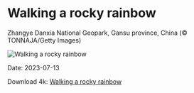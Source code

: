 # Walking a rocky rainbow

Zhangye Danxia National Geopark, Gansu province, China (© TONNAJA/Getty Images)

![Walking a rocky rainbow](https://bing.com/th?id=OHR.ZhangyeGeopark_EN-US3229882052_UHD.jpg&rf=LaDigue_UHD.jpg&pid=hp&w=1024&h=576&rs=1&c=4)

Date: 2023-07-13

Download 4k: [Walking a rocky rainbow](https://bing.com/th?id=OHR.ZhangyeGeopark_EN-US3229882052_UHD.jpg&rf=LaDigue_UHD.jpg&pid=hp&w=3840&h=2160&rs=1&c=4)

